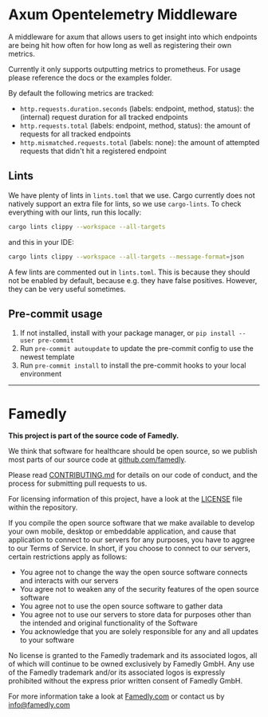 # Axum Opentelemetry Middleware

A middleware for axum that allows users to get insight into which endpoints are being hit how often for how long as well as registering their own metrics.

Currently it only supports outputting metrics to prometheus.
For usage please reference the docs or the examples folder.

By default the following metrics are tracked:
* `http.requests.duration.seconds` (labels: endpoint, method, status): the (internal) request duration for all tracked endpoints
* `http.requests.total` (labels: endpoint, method, status): the amount of requests for all tracked endpoints
* `http.mismatched.requests.total` (labels: none): the amount of attempted requests that didn't hit a registered endpoint

## Lints

We have plenty of lints in `lints.toml` that we use. Cargo currently does not natively support an extra file for lints, so we use `cargo-lints`. To check everything with our lints, run this locally:

```sh
cargo lints clippy --workspace --all-targets
```

and this in your IDE:
```sh
cargo lints clippy --workspace --all-targets --message-format=json
```

A few lints are commented out in `lints.toml`. This is because they should not be enabled by default, because e.g. they have false positives. However, they can be very useful sometimes.

## Pre-commit usage

1. If not installed, install with your package manager, or `pip install --user pre-commit`
2. Run `pre-commit autoupdate` to update the pre-commit config to use the newest template
3. Run `pre-commit install` to install the pre-commit hooks to your local environment

---

# Famedly

**This project is part of the source code of Famedly.**

We think that software for healthcare should be open source, so we publish most
parts of our source code at [github.com/famedly](https://github.com/famedly).

Please read [CONTRIBUTING.md](CONTRIBUTING.md) for details on our code of
conduct, and the process for submitting pull requests to us.

For licensing information of this project, have a look at the [LICENSE](LICENSE.md)
file within the repository.

If you compile the open source software that we make available to develop your
own mobile, desktop or embeddable application, and cause that application to
connect to our servers for any purposes, you have to aggree to our Terms of
Service. In short, if you choose to connect to our servers, certain restrictions
apply as follows:

- You agree not to change the way the open source software connects and
  interacts with our servers
- You agree not to weaken any of the security features of the open source software
- You agree not to use the open source software to gather data
- You agree not to use our servers to store data for purposes other than
  the intended and original functionality of the Software
- You acknowledge that you are solely responsible for any and all updates to
  your software

No license is granted to the Famedly trademark and its associated logos, all of
which will continue to be owned exclusively by Famedly GmbH. Any use of the
Famedly trademark and/or its associated logos is expressly prohibited without
the express prior written consent of Famedly GmbH.

For more
information take a look at [Famedly.com](https://famedly.com) or contact
us by [info@famedly.com](mailto:info@famedly.com?subject=[GitHub]%20More%20Information%20)
